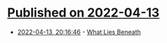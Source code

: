 # [Published on 2022-04-13](index.md)

* [2022-04-13, 20:16:46](https://news.ycombinator.com/item?id=31019720) - [What Lies Beneath](https://reallifemag.com/what-lies-beneath/)

